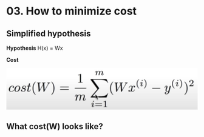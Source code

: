 # 03. How to minimize cost

## Simplified hypothesis

**Hypothesis** H(x) = Wx

**Cost**              

![](pic\Rgcost.jpg)

## What cost(W) looks like?

